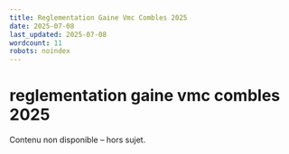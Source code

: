 ```yaml
---
title: Reglementation Gaine Vmc Combles 2025
date: 2025-07-08
last_updated: 2025-07-08
wordcount: 11
robots: noindex
---
```


# reglementation gaine vmc combles 2025

Contenu non disponible – hors sujet.